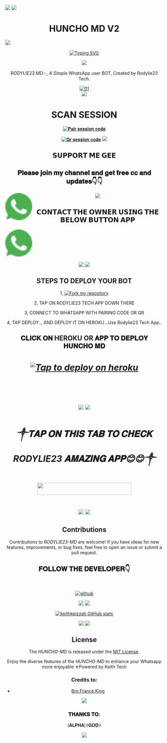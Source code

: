 <a><img src='https://www.tiktok.com/@rodylie23?_t=8mogjpcmyov&_r=1'/></a>
<a><img src='https://www.tiktok.com/@rodylie23?_t=8mogjpcmyov&_r=1'/></a>
 <h1 align="center"> HUNCHO MD V2 </h1>


<a><img src='https://whatsapp.com/channel/0029VaRHRQj1Hsq1dVYRco3Y'/></a>
      
<div align="center">
<a href="https://whatsapp.com/channel/0029VaRHRQj1Hsq1dVYRco3Y"><img src="https://readme-typing-svg.demolab.com?font=Black+Ops+One&size=50&pause=1000&color=1BAFBAFF&center=true&width=910&height=100&lines=𝐇𝐔𝐍𝐂𝐇𝐎_𝐌𝐃;𝐖𝐇𝐀𝐓𝐒𝐀𝐏𝐏+𝐁𝐎𝐓;𝐂𝐑𝐄𝐀𝐓𝐄𝐃+BY+RODGERSOWUOR" alt="Typing SVG" /></a>
  </p>

<a><img src='https://i.imgur.com/LyHic3i.gif'/></a>
 
<p align="center"> RODYLIE23 MD💥, A Simple WhatsApp user BOT, Created by Rodylie23 Tech.
</p>



  <a href="https://ibb.co/N6NMDtn"><img src="https://telegra.ph/file/96c5f82ceda63568e90e4.jpg" alt="01" border="0" /></a>                     
<a><img src='https://i.imgur.com/LyHic3i.gif'/></a>
 <h1 align="center">  SCAN SESSION </h1>
 

  <a href="https://keithtech-session-bd5cfaec090b.herokuapp.com/pair"><img src="https://img.shields.io/badge/Pair%20session%20code-white" alt="𝐏𝐚𝐢𝐫 𝐬𝐞𝐬𝐬𝐢𝐨𝐧 𝐜𝐨𝐝𝐞" width="300"></a>


  <a href="https://keithtech-session-bd5cfaec090b.herokuapp.com/"><img src="https://img.shields.io/badge/qr%20session%20code-orange" alt="𝐐𝐫 𝐬𝐞𝐬𝐬𝐢𝐨𝐧 𝐜𝐨𝐝𝐞" width="300"></a>
<a><img src='https://i.imgur.com/LyHc3i.gif'/></a>
## 𝗦𝗨𝗣𝗣𝗢𝗥𝗧 𝗠𝗘 𝗚𝗘𝗘
## 𝐏𝐥𝐞𝐚𝐬𝐞 𝐣𝐨𝐢𝐧 𝐦𝐲 𝐜𝐡𝐚𝐧𝐧𝐞𝐥 𝐚𝐧𝐝 𝐠𝐞𝐭 𝐟𝐫𝐞𝐞 𝐜𝐜 𝐚𝐧𝐝 𝐮𝐩𝐝𝐚𝐭𝐞𝐬👇👇


<p align="centre">
  <a href="https://whatsapp.com/channel/0029VaRHRQj1Hsq1dVYRco3Y">
    <img align="left" alt="SIEGRIN | Whastapp" width="86px" src="https://raw.githubusercontent.com/PikaBotz/My_Personal_Space/main/Images/AnyaBot_pics/Anya_v2/Whatsapp.svg" />
  

   
   <a><img src='https://i.imgur.com/LyHic3i.gif'/></a>

## 𝗖𝗢𝗡𝗧𝗔𝗖𝗧 𝗧𝗛𝗘 𝗢𝗪𝗡𝗘𝗥 𝗨𝗦𝗜𝗡𝗚 𝗧𝗛𝗘 𝗕𝗘𝗟𝗢𝗪 𝗕𝗨𝗧𝗧𝗢𝗡 𝗔𝗣𝗣

<p align="left">
  <a href="https://wa.me/254796895732?text=Hello%20Rodylie23 ~tech%20...%20I%20need%20some%20help%20in%20rodylie23%20md">
    <img align="centre" alt="SIEGRIN | Whastapp" width="86px" src="https://raw.githubusercontent.com/PikaBotz/My_Personal_Space/main/Images/AnyaBot_pics/Anya_v2/Whatsapp.svg" />

   
 <a><img src='https://i.imgur.com/LyHic3i.gif'/></a>
<a><img src='https://i.imgur.com/LyHic3i.gif'/></a>

## STEPS TO DEPLOY YOUR BOT


1, <a href="https://github.com/Keithkeizzah/HUNCHO-MD/fork"><img src="https://img.shields.io/badge/Fork%20My%20Repository-blue" alt="Fork my repository" width="300"></a>

2, TAP ON RODYLIE23 TECH APP DOWN THERE



3, CONNECT TO WHATSAPP WITH PAIRING CODE OR QR



4, TAP DEPLOY.., AND DEPLOY IT ON HEROKU ..Use Rodylie23 Tech App..

## 𝐂𝐋𝐈𝐂𝐊 𝐎𝐍 HEROKU OR 𝐀𝐏𝐏 𝐓𝐎 𝐃𝐄𝐏𝐋𝐎𝐘  𝐇𝐔𝐍𝐂𝐇𝐎 𝐌𝐃
<h1 align="center">
 
 ***[![Tap to deploy on heroku](https://www.herokucdn.com/deploy/button.svg)](https://dashboard.heroku.com/new?button-url=https://github.com/keithkeizzah/HUNCHO-MD&template=https://github.com/keithkeizzah/HUNCHO-MD.git)***

<br>

<a><img src='https://i.imgur.com/LyHic3i.gif'/></a>
<a><img src='https://i.imgur.com/LyHic3i.gif'/></a>

 <h1 align="center">

***༒𝐓𝐀𝐏 𝐎𝐍 𝐓𝐇𝐈𝐒 𝐓𝐀𝐁 𝐓𝐎 𝐂𝐇𝐄𝐂𝐊 RODYLIE23 𝐀𝐌𝐀𝐙𝐈𝐍𝐆 𝐀𝐏𝐏😊😊༒***


  ***<p align="center"><a href="https://keithtech-session-bd5cfaec090b.herokuapp.com/">
 <img src="https://img.shields.io/badge/TAP%20HERE%20TO%20OPEN%20KEITH%20TECH%20APP-white?style=for-the-badge&logo=Huncho" width="300" height="38.45"/></a></p>***



<a><img src='https://i.imgur.com/LyHic3i.gif'/></a>
<a><img src='https://i.imgur.com/LyHic3i.gif'/></a>
   
  




## Contributions


Contributions to *RODYLIE23-MD* are welcome! If you have ideas for new features, improvements, or bug fixes, feel free to open an issue or submit a pull request.
## 𝐅𝐎𝐋𝐋𝐎𝐖 𝐓𝐇𝐄 𝐃𝐄𝐕𝐄𝐋𝐎𝐏𝐄𝐑👇

<br/> <div align="center">
[![github](https://github.com/github.png?size=100)](https://github.com/keithkeizzah)

<a><img src='https://i.imgur.com/LyHic3i.gif'/></a>
<a><img src='https://i.imgur.com/LyHic3i.gif'/></a>
  
[![keithkeizzah GitHub stats](https://github-readme-stats.vercel.app/api?username=keithkeizzah&show_icons=true&theme=radical)](https://github.com/keithkeizzah)

<a><img src='https://i.imgur.com/LyHic3i.gif'/></a>
<a><img src='https://i.imgur.com/LyHic3i.gif'/></a>

## License

The *HUNCHO-MD* is released under the [MIT License](https://opensource.org/licenses/MIT).

Enjoy the diverse features of the *HUNCHO-MD*  to enhance your Whatsapp more enjoyable
☣Powered by Keith Tech

### Credits to:
- [Bro France King](https://github.com/franceking1)

<a><img src='https://i.imgur.com/LyHic3i.gif'/></a>
### 𝐓𝐇𝐀𝐍𝐊𝐒 𝐓𝐎:
(𝐀𝐋𝐏𝐇𝐀)✞𝐆𝐎𝐃✞

<a><img src='https://i.imgur.com/LyHic3i.gif'/></a>
